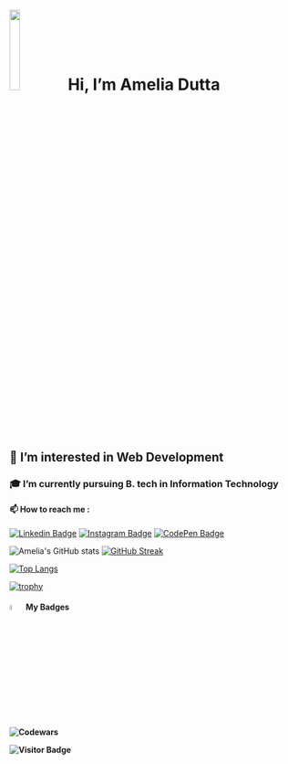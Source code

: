 <h1><img src="https://user-images.githubusercontent.com/49182604/175786588-517289a3-1038-4051-b90d-bc5c10070da0.png" width=19%>
Hi, I’m Amelia Dutta</h1>
 
 

  <h2> 🔮 I’m interested in Web Development</h2>
  <h3>🎓 I’m currently pursuing B. tech in Information Technology</h3>
  <h4>📫 How to reach me :</h4>
  
  
  [![Linkedin Badge](https://cdn1.iconfinder.com/data/icons/logotypes/32/circle-linkedin-54.png)](https://linkedin.com/in/amelia-dutta-40bb8a17b/)
  [![Instagram Badge](https://cdn3.iconfinder.com/data/icons/2018-social-media-logotypes/1000/2018_social_media_popular_app_logo_instagram-54.png)](https://www.instagram.com/duttaamelia/)
  [![CodePen Badge](https://cdn0.iconfinder.com/data/icons/social-media-2091/100/social-32-54.png)](https://codepen.io/amelia2802/)



 
          

          
![Amelia's GitHub stats](https://github-readme-stats.vercel.app/api?username=amelia2802&show_icons=true&theme=radical)
[![GitHub Streak](http://github-readme-streak-stats.herokuapp.com?user=amelia2802&theme=github-light&hide_border=true)](https://git.io/streak-stats)
          

[![Top Langs](https://github-readme-stats.vercel.app/api/top-langs/?username=amelia2802)](https://github.com/amelia2802/github-readme-stats)

[![trophy](https://github-profile-trophy.vercel.app/?username=amelia2802&no-bg=true&no-frame=true&theme=flat)](https://github.com/ryo-ma/github-profile-trophy)

<h4><img src="https://c.tenor.com/xF2V3DnM7soAAAAi/stars-yellow-stars.gif" width=5%> My Badges<h4>

  
![Codewars](https://www.codewars.com/users/amelia2802/badges/large?theme=dark)



![Visitor Badge](https://visitor-badge.laobi.icu/badge?page_id=amelia2802.amelia2802)

